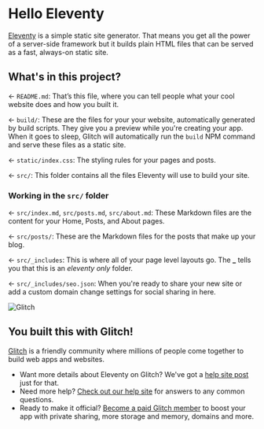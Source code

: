 # Hello Eleventy

[Eleventy](https://www.11ty.dev/) is a simple static site generator. That means you get all the power of a server-side framework but it builds plain HTML files that can be served as a fast, always-on static site.

## What's in this project?

← `README.md`: That’s this file, where you can tell people what your cool website does and how you built it.

← `build/`: These are the files for your your website, automatically generated by build scripts. They give you a preview while you're creating your app. When it goes to sleep, Glitch will automatically run the `build` NPM command and serve these files as a static site.

← `static/index.css`: The styling rules for your pages and posts.

← `src/`: This folder contains all the files Eleventy will use to build your site.

### Working in the `src/` folder

← `src/index.md`, `src/posts.md`, `src/about.md`: These Markdown files are the content for your Home, Posts, and About pages.

← `src/posts/`: These are the Markdown files for the posts that make up your blog.

← `src/_includes`: This is where all of your page level layouts go. The **\_** tells you that this is an _eleventy only_ folder.

← `src/_includes/seo.json`: When you're ready to share your new site or add a custom domain change settings for social sharing in here.

![Glitch](https://cdn.glitch.com/a9975ea6-8949-4bab-addb-8a95021dc2da%2FLogo_Color.svg?v=1602781328576)

## You built this with Glitch!

[Glitch](https://glitch.com) is a friendly community where millions of people come together to build web apps and websites.

- Want more details about Eleventy on Glitch? We've got a [help site post](https://help.glitch.com/kb/article/111) just for that.
- Need more help? [Check out our help site](https://help.glitch.com/) for answers to any common questions.
- Ready to make it official? [Become a paid Glitch member](https://glitch.com/pricing) to boost your app with private sharing, more storage and memory, domains and more.
